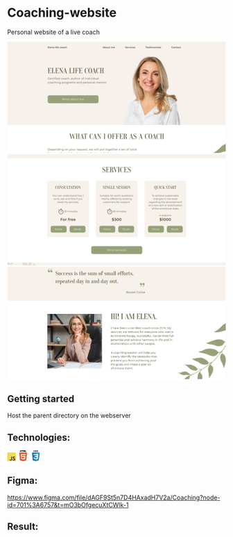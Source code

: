 # Coaching-website

<p>Personal website of a live coach</p>

![Иллюстрация к проекту](https://github.com/Diana348/coaching-website/blob/main/project%202-1.png)
![Иллюстрация к проекту](https://github.com/Diana348/coaching-website/blob/main/project%202-2.png)
![Иллюстрация к проекту](https://github.com/Diana348/coaching-website/blob/main/project%202-3.png)

## Getting started
Host the parent directory on the webserver
  
## Technologies:
<code><img height="20" src="https://raw.githubusercontent.com/github/explore/80688e429a7d4ef2fca1e82350fe8e3517d3494d/topics/javascript/javascript.png"></code>
<code><img height="25" src="https://raw.githubusercontent.com/github/explore/80688e429a7d4ef2fca1e82350fe8e3517d3494d/topics/html/html.png"></code>
<code><img height="25" src="https://raw.githubusercontent.com/github/explore/80688e429a7d4ef2fca1e82350fe8e3517d3494d/topics/css/css.png"></code>

## Figma:
https://www.figma.com/file/dAGF9St5n7D4HAxadH7V2a/Coaching?node-id=701%3A6757&t=mO3bOfgecuXtCWlk-1

## Result:

